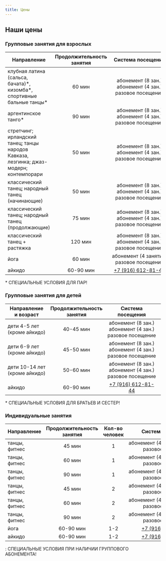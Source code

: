```yaml
---
title: Цены
---
```


## Наши цены

### Групповые занятия для взрослых

| Направление                                                                              | Продолжительность занятия |                          Система посещения                          |        Стоимость         |
| ---------------------------------------------------------------------------------------- | :-----------------------: | :-----------------------------------------------------------------: | :----------------------: |
| клубная латина (сальса, бачата)\*, кизомба\*, спортивные бальные танцы\*                 |          60 мин           | <nobr>абонемент (8 зан.)<br>абонемент (4 зан.)<br>разовое посещение |  4800₽<br>2800₽<br>800₽  |
| аргентинское танго\*                                                                     |          90 мин           | <nobr>абонемент (8 зан.)<br>абонемент (4 зан.)<br>разовое посещение | 7200₽<br>4000₽<br>1200₽  |
| стретчинг; ирландский танец; танцы народов Кавказа, лезгинка;  джаз-модерн; контемпорари |          50 мин           | <nobr>абонемент (8 зан.)<br>абонемент (4 зан.)<br>разовое посещение |  4800₽<br>2800₽<br>800₽  |
| классический танец; народный танец (начинающие)                                          |          50 мин           | <nobr>абонемент (8 зан.)<br>абонемент (4 зан.)<br>разовое посещение |  4800₽<br>2800₽<br>800₽  |
| классический танец; народный танец (продолжающие)                                        |          75 мин           | <nobr>абонемент (8 зан.)<br>абонемент (4 зан.)<br>разовое посещение | 7200₽<br>4000₽<br>1200₽  |
| классический танец + растяжка                                                            |          120 мин          | <nobr>абонемент (8 зан.)<br>абонемент (4 зан.)<br>разовое посещение | 11200₽<br>6400₽<br>2000₽ |
| йога                                                                                     |          60 мин           |          <nobr>абонемент (4 занятия)<br>разовое посещение           |      1400₽<br>400₽       |
| айкидо                                                                                   |         60-90 мин         |              [+7 (916) 612-81-44](tel://+79166128144)               |        уточняйте         |

\* СПЕЦИАЛЬНЫЕ УСЛОВИЯ ДЛЯ ПАР!

### Групповые занятия для детей

| Направление и возраст                    | Продолжительность занятия |                          Система посещения                          |       Стоимость        |
| ---------------------------------------- | :-----------------------: | :-----------------------------------------------------------------: | :--------------------: |
| <nobr> дети 4-5 лет <br>(кроме айкидо)   |         40-45 мин         | <nobr>абонемент (8 зан.)<br>абонемент (4 зан.)<br>разовое посещение | 4800₽<br>2800₽<br>800₽ |
| <nobr> дети 6-9 лет <br>(кроме айкидо)   |         45-50 мин         | <nobr>абонемент (8 зан.)<br>абонемент (4 зан.)<br>разовое посещение | 4800₽<br>2800₽<br>800₽ |
| <nobr> дети 10-14 лет <br>(кроме айкидо) |         50-60 мин         | <nobr>абонемент (8 зан.)<br>абонемент (4 зан.)<br>разовое посещение | 4800₽<br>2800₽<br>800₽ |
| айкидо                                   |         60-90 мин         |              [+7 (916) 612-81-44](tel://+79166128144)               |       уточняйте        |

\* СПЕЦИАЛЬНЫЕ УСЛОВИЯ ДЛЯ БРАТЬЕВ И СЕСТЕР! 

### Индивидуальные занятия

| Направление   | Продолжительность занятия | Кол-во человек |                     Система посещения                     |    Стоимость    |
| ------------- | :-----------------------: | :------------: | :-------------------------------------------------------: | :-------------: |
| танцы, фитнес |          45 мин           |       1        | <nobr>абонемент (4 занятия, 60 дней)<br>разовое посещение | 8000₽<br>2400₽  |
| танцы, фитнес |          60 мин           |       1        | <nobr>абонемент (4 занятия, 60 дней)<br>разовое посещение | 10400₽<br>3200₽ |
| танцы, фитнес |          90 мин           |       1        | <nobr>абонемент (4 занятия, 60 дней)<br>разовое посещение | 15600₽<br>4800₽ |
| танцы, фитнес |          45 мин           |       2        | <nobr>абонемент (4 занятия, 60 дней)<br>разовое посещение | 4000₽<br>1200₽  |
| танцы, фитнес |          60 мин           |       2        | <nobr>абонемент (4 занятия, 60 дней)<br>разовое посещение | 5200₽<br>1600₽  |
| танцы, фитнес |          90 мин           |       2        | <nobr>абонемент (4 занятия, 60 дней)<br>разовое посещение | 7800₽<br>2400₽  |
| йога          |         60-90 мин         |      1-2       |         [+7 (916) 114-22-55](tel://+79161142255)          |    уточняйте    |
| айкидо        |         60-90 мин         |      1-2       |         [+7 (916) 612-81-44](tel://+79166128144)          |    уточняйте    |

: СПЕЦИАЛЬНЫЕ УСЛОВИЯ ПРИ НАЛИЧИИ ГРУППОВОГО АБОНЕМЕНТА!
